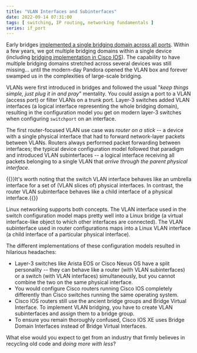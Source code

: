 ```yaml
---
title: "VLAN Interfaces and Subinterfaces"
date: 2022-09-14 07:31:00
tags: [ switching, IP routing, networking fundamentals ]
series: if_port
---
```

Early bridges [implemented a single bridging domain across all ports](/2022/09/interfaces-ports.html). Within a few years, we got multiple bridging domains within a single device (including [bridging implementation in Cisco IOS](/2022/09/routers-bridges-crb-irb.html)). The capability to have multiple bridging domains stretched across several devices was still missing... until the modern-day Pandora opened the VLAN box and forever swamped us in the complexities of large-scale bridging.
<!--more-->
VLANs were first introduced in bridges and followed the usual "_keep things simple, just plug it in and pray_" mentality. You could assign a port to a VLAN (access port) or filter VLANs on a trunk port. Layer-3 switches added VLAN interfaces (a logical interface representing the whole bridging domain), resulting in the configuration model you get on modern layer-3 switches when configuring `switchport` on an interface.

The first router-focused VLAN use case was _router on a stick_ -- a device with a single physical interface that had to forward network-layer packets between VLANs. Routers always performed packet forwarding between interfaces; the typical device configuration model followed that paradigm and introduced VLAN subinterfaces -- a logical interface receiving all packets belonging to a single VLAN that _arrive through the parent physical interface_.

{{<note info>}}It's worth noting that the switch VLAN interface behaves like an umbrella interface for a set of (VLAN slices of) physical interfaces. In contrast, the router VLAN subinterface behaves like a child interface of a physical interface.{{</note>}}

Linux networking supports both concepts. The VLAN interface used in the switch configuration model maps pretty well into a Linux bridge (a virtual interface-like object to which other interfaces are connected). The VLAN subinterface used in router configurations maps into a Linux VLAN interface (a child interface of a particular physical interface).

The different implementations of these configuration models resulted in hilarious headaches:

* Layer-3 switches like Arista EOS or Cisco Nexus OS have a split personality -- they can behave like a router (with VLAN subinterfaces) or a switch (with VLAN interfaces) simultaneously, but you cannot combine the two on the same physical interface.
* You would configure Cisco routers running Cisco IOS completely differently than Cisco switches running the same operating system.
* Cisco IOS routers still use the ancient bridge groups and Bridge Virtual Interface. To implement VLAN bridging, you have to create VLAN subinterfaces and assign them to a bridge group.
* To ensure you remain thoroughly confused, Cisco IOS XE uses Bridge Domain Interfaces instead of Bridge Virtual Interfaces.

What else would you expect to get from an industry that firmly believes in recycling old code and _doing more with less_?